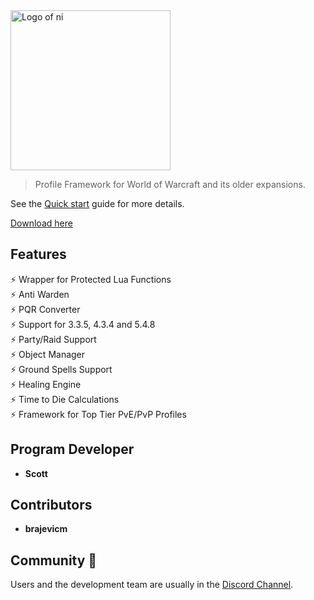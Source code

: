 <img src="https://nhub.app/_media/logo.png" alt="Logo of ni" width="256"/>

> Profile Framework for World of Warcraft and its older expansions.

See the [Quick start](https://nhub.app/#/getting-started/quickstart) guide for more details.

[Download here](https://github.com/scizzydo/ni/releases)

## Features

⚡️ Wrapper for Protected Lua Functions<br>
⚡️ Anti Warden<br>
⚡️ PQR Converter<br>
⚡️ Support for 3.3.5, 4.3.4 and 5.4.8<br>
⚡️ Party/Raid Support<br>
⚡️ Object Manager<br>
⚡️ Ground Spells Support<br>
⚡️ Healing Engine<br>
⚡️ Time to Die Calculations<br>
⚡️ Framework for Top Tier PvE/PvP Profiles<br>

## Program Developer

- **Scott**

## Contributors

- **brajevicm**

## Community 👋

Users and the development team are usually in the [Discord Channel](https://discord.gg/mBdcX5).
